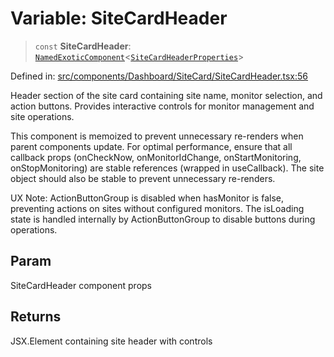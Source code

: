 # Variable: SiteCardHeader

> `const` **SiteCardHeader**: [`NamedExoticComponent`](https://github.com/DefinitelyTyped/DefinitelyTyped/blob/1a60e1b9a9062ff9c48c681ca3d8b6f717b616b9/types/react/index.d.ts#L571)\<[`SiteCardHeaderProperties`](../interfaces/SiteCardHeaderProperties.md)\>

Defined in: [src/components/Dashboard/SiteCard/SiteCardHeader.tsx:56](https://github.com/Nick2bad4u/Uptime-Watcher/blob/8a1973382d5fe14c52996ecda381894eb7ecd4a6/src/components/Dashboard/SiteCard/SiteCardHeader.tsx#L56)

Header section of the site card containing site name, monitor selection, and action buttons.
Provides interactive controls for monitor management and site operations.

This component is memoized to prevent unnecessary re-renders when parent components
update. For optimal performance, ensure that all callback props (onCheckNow,
onMonitorIdChange, onStartMonitoring, onStopMonitoring) are stable references
(wrapped in useCallback). The site object should also be stable to prevent
unnecessary re-renders.

UX Note: ActionButtonGroup is disabled when hasMonitor is false, preventing
actions on sites without configured monitors. The isLoading state is handled
internally by ActionButtonGroup to disable buttons during operations.

## Param

SiteCardHeader component props

## Returns

JSX.Element containing site header with controls
